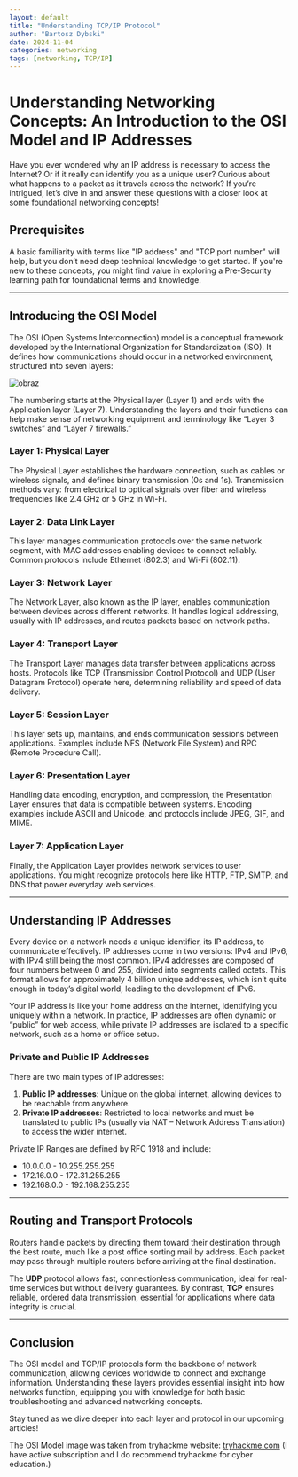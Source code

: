 ```yaml
---
layout: default
title: "Understanding TCP/IP Protocol"
author: "Bartosz Dybski"
date: 2024-11-04
categories: networking
tags: [networking, TCP/IP]
---
```

# Understanding Networking Concepts: An Introduction to the OSI Model and IP Addresses

Have you ever wondered why an IP address is necessary to access the Internet? Or if it really can identify you as a unique user? Curious about what happens to a packet as it travels across the network? If you’re intrigued, let’s dive in and answer these questions with a closer look at some foundational networking concepts!


## Prerequisites

A basic familiarity with terms like "IP address" and "TCP port number" will help, but you don’t need deep technical knowledge to get started. If you're new to these concepts, you might find value in exploring a Pre-Security learning path for foundational terms and knowledge.


---

## Introducing the OSI Model

The OSI (Open Systems Interconnection) model is a conceptual framework developed by the International Organization for Standardization (ISO). It defines how communications should occur in a networked environment, structured into seven layers:

![obraz](https://github.com/user-attachments/assets/30c43d7f-97c7-49d2-8464-df3e81357c3e)

The numbering starts at the Physical layer (Layer 1) and ends with the Application layer (Layer 7). Understanding the layers and their functions can help make sense of networking equipment and terminology like “Layer 3 switches” and “Layer 7 firewalls.”

### Layer 1: Physical Layer

The Physical Layer establishes the hardware connection, such as cables or wireless signals, and defines binary transmission (0s and 1s). Transmission methods vary: from electrical to optical signals over fiber and wireless frequencies like 2.4 GHz or 5 GHz in Wi-Fi.

### Layer 2: Data Link Layer

This layer manages communication protocols over the same network segment, with MAC addresses enabling devices to connect reliably. Common protocols include Ethernet (802.3) and Wi-Fi (802.11).

### Layer 3: Network Layer

The Network Layer, also known as the IP layer, enables communication between devices across different networks. It handles logical addressing, usually with IP addresses, and routes packets based on network paths.

### Layer 4: Transport Layer

The Transport Layer manages data transfer between applications across hosts. Protocols like TCP (Transmission Control Protocol) and UDP (User Datagram Protocol) operate here, determining reliability and speed of data delivery.

### Layer 5: Session Layer

This layer sets up, maintains, and ends communication sessions between applications. Examples include NFS (Network File System) and RPC (Remote Procedure Call).

### Layer 6: Presentation Layer

Handling data encoding, encryption, and compression, the Presentation Layer ensures that data is compatible between systems. Encoding examples include ASCII and Unicode, and protocols include JPEG, GIF, and MIME.

### Layer 7: Application Layer

Finally, the Application Layer provides network services to user applications. You might recognize protocols here like HTTP, FTP, SMTP, and DNS that power everyday web services.

---

## Understanding IP Addresses

Every device on a network needs a unique identifier, its IP address, to communicate effectively. IP addresses come in two versions: IPv4 and IPv6, with IPv4 still being the most common. IPv4 addresses are composed of four numbers between 0 and 255, divided into segments called octets. This format allows for approximately 4 billion unique addresses, which isn’t quite enough in today’s digital world, leading to the development of IPv6.

Your IP address is like your home address on the internet, identifying you uniquely within a network. In practice, IP addresses are often dynamic or “public” for web access, while private IP addresses are isolated to a specific network, such as a home or office setup.

### Private and Public IP Addresses

There are two main types of IP addresses:

1. **Public IP addresses**: Unique on the global internet, allowing devices to be reachable from anywhere.
2. **Private IP addresses**: Restricted to local networks and must be translated to public IPs (usually via NAT – Network Address Translation) to access the wider internet.

Private IP Ranges are defined by RFC 1918 and include:

- 10.0.0.0 - 10.255.255.255
- 172.16.0.0 - 172.31.255.255
- 192.168.0.0 - 192.168.255.255

---

## Routing and Transport Protocols

Routers handle packets by directing them toward their destination through the best route, much like a post office sorting mail by address. Each packet may pass through multiple routers before arriving at the final destination.

The **UDP** protocol allows fast, connectionless communication, ideal for real-time services but without delivery guarantees. By contrast, **TCP** ensures reliable, ordered data transmission, essential for applications where data integrity is crucial.

---

## Conclusion

The OSI model and TCP/IP protocols form the backbone of network communication, allowing devices worldwide to connect and exchange information. Understanding these layers provides essential insight into how networks function, equipping you with knowledge for both basic troubleshooting and advanced networking concepts.

Stay tuned as we dive deeper into each layer and protocol in our upcoming articles!

The OSI Model image was taken from tryhackme website: [tryhackme.com](https://tryhackme.com) (I have active subscription and I do recommend tryhackme for cyber education.)

